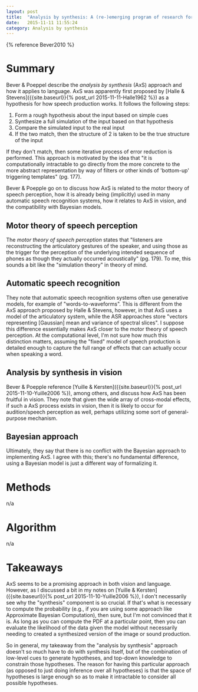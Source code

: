 ```yaml
---
layout: post
title:  "Analysis by synthesis: A (re-)emerging program of research for language and vision"
date:   2015-11-11 11:55:24
category: Analysis by synthesis
---
```


{% reference Bever2010 %}

# Summary

Bever & Poeppel describe the *analysis by synthesis* (AxS) approach and how it applies to language. AxS was apparently first proposed by [Halle & Stevens]({{site.baseurl}}{% post_url 2015-11-11-Halle1962 %}) as a hypothesis for how speech production works. It follows the following steps:

1. Form a rough hypothesis about the input based on simple cues
2. Synthesize a full simulation of the input based on that hypothesis
3. Compare the simulated input to the real input
4. If the two match, then the structure of 2 is taken to be the true structure of the input

If they don't match, then some iterative process of error reduction is performed. This approach is motivated by the idea that "it is computationally intractable to go directly from the more concrete to the more abstract representation by way of filters or other kinds of 'bottom-up' triggering templates" (pg. 177).

Bever & Poepple go on to discuss how AxS is related to the motor theory of speech perception, how it is already being (implicitly) used in many automatic speech recognition systems, how it relates to AxS in vision, and the compatibility with Bayesian models.

## Motor theory of speech perception

The *motor theory of speech perception* states that "listeners are reconstructing the articulatory gestures of the speaker, and using those as the trigger for the perception of the underlying intended sequence of phones as though they actually occurred acoustically" (pg. 179). To me, this sounds a bit like the "simulation theory" in theory of mind.

## Automatic speech recognition

They note that automatic speech recognition systems often use generative models, for example of "words-to-waveforms". This is different from the AxS approach proposed by Halle & Stevens, however, in that AxS uses a model of the articulatory system, while the ASR approaches store "vectors representing [Gaussian] mean and variance of spectral slices". I suppose this difference essentially makes AxS closer to the motor theory of speech perception. At the computational level, I'm not sure how much this distinction matters, assuming the "fixed" model of speech production is detailed enough to capture the full range of effects that can actually occur when speaking a word.

## Analysis by synthesis in vision

Bever & Poepple reference [Yuille & Kersten]({{site.baseurl}}{% post_url 2015-11-10-Yuille2006 %}), among others, and discuss how AxS has been fruitful in vision. They note that given the wide array of cross-modal effects, if such a AxS process exists in vision, then it is likely to occur for audition/speech perception as well, perhaps utilizing some sort of general-purpose mechanism.

## Bayesian approach

Ultimately, they say that there is no conflict with the Bayesian approach to implementing AxS. I agree with this; there's no fundamental difference, using a Bayesian model is just a different way of formalizing it.

# Methods

n/a

# Algorithm

n/a

# Takeaways

AxS seems to be a promising approach in both vision and language. However, as I discussed a bit in my notes on [Yuille & Kersten]({{site.baseurl}}{% post_url 2015-11-10-Yuille2006 %}), I don't necessarily see why the "synthesis" component is so crucial. If that's what is necessary to compute the probability (e.g., if you are using some approach like Approximate Bayesian Computation), then sure, but I'm not convinced that it is. As long as you can compute the PDF at a particular point, then you can evaluate the likelihood of the data given the model without necessarily needing to created a synthesized version of the image or sound production.

So in general, my takeaway from the "analysis by synthesis" approach doesn't so much have to do with synthesis itself, but of the combination of low-level cues to generate hypotheses, and top-down knowledge to constrain those hypotheses. The reason for having this particular approach (as opposed to just doing inference over all hypotheses) is that the space of hypotheses is large enough so as to make it intractable to consider all possible hypotheses.
